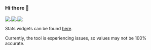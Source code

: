 ### Hi there 👋

<a href="https://github.com/anuraghazra/github-readme-stats">
  <img align="center" src="https://github-readme-stats-bruncky.vercel.app/api?username=bruncky&count_private=true&include_all_commits=true&show_icons=true&hide_border=true&theme=dracula" />
</a>
<a href="https://github.com/anuraghazra/github-readme-stats">
  <img align="center" src="https://github-readme-stats-bruncky.vercel.app/api/wakatime?username=bruncky&count_private=true&custom_title=Bruncky%27s%20Coding%20Time%20(Last%207%20Days)&show_icons=true&hide_border=true&layout=compact&theme=dracula" />
</a>
<a href="https://github.com/anuraghazra/github-readme-stats">
  <img align="center" src="https://github-readme-stats-bruncky.vercel.app/api/top-langs/?username=bruncky&count_private=true&custom_title=Bruncky%27s%20Most%20Used%20Languages&hide=ruby&hide_border=true&layout=compact&theme=dracula" />
</a>

Stats widgets can be found [here](https://github.com/anuraghazra/github-readme-stats).

Currently, the tool is experiencing issues, so values may not be 100% accurate.
